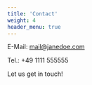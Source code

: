 ```yaml
---
title: 'Contact'
weight: 4
header_menu: true
---
```

E-Mail: [mail@janedoe.com](mailto:your-email@your-domain.com)

Tel.: +49 1111 555555

Let us get in touch!
